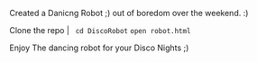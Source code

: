 Created a Danicng Robot ;) out of boredom over the weekend. :) 

Clone the repo | ``` cd DiscoRobot``` ```open robot.html```

Enjoy The dancing robot for your Disco Nights ;)
